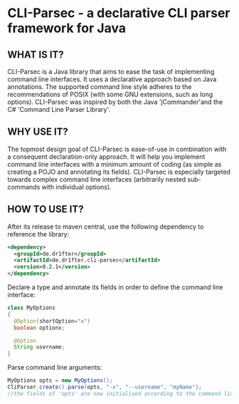CLI-Parsec - a declarative CLI parser framework for Java
========================================================

WHAT IS IT?
-----------

CLI-Parsec is a Java library that aims to ease the task of implementing
command line interfaces. It uses a declarative approach based on Java
annotations. The supported command line style adheres to the recommendations of
POSIX (with some GNU extensions, such as long options). CLI-Parsec was inspired
by both the Java 'jCommander'and the C# 'Command Line Parser Library'.

WHY USE IT?
-----------

The topmost design goal of CLI-Parsec is ease-of-use in combination with a 
consequent declaration-only approach. It will help you implement command line
interfaces with a minimum amount of coding (as simple as creating a POJO and
annotating its fields). CLI-Parsec is especially targeted towards complex
command line interfaces (arbitrarily nested sub-commands with individual
options).

HOW TO USE IT?
--------------

After its release to maven central, use the following dependency to reference
the library:

```xml
<dependency>
  <groupId>de.dr1fter</groupId>
  <artifactId>de.dr1fter.cli-parsec</artifactId>
  <version>0.2.1</version>
</dependency>
```

Declare a type and annotate its fields in order to define the command line
interface:

```java
class MyOptions
{
  @Option(shortOption="x")
  boolean optionx;

  @Option
  String username;
}
```

Parse command line arguments:

```java
MyOptions opts = new MyOptions();
CliParser.create().parse(opts, "-x", "--username", "myName");
//the fields of 'opts' are now initialised according to the command line args
```

